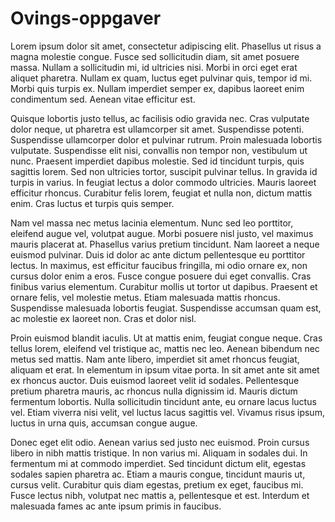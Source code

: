 # Ovings-oppgaver

Lorem ipsum dolor sit amet, consectetur adipiscing elit. Phasellus ut risus a magna molestie congue. Fusce sed sollicitudin diam, sit amet posuere massa. Nullam a sollicitudin mi, id ultricies nisi. Morbi in orci eget erat aliquet pharetra. Nullam ex quam, luctus eget pulvinar quis, tempor id mi. Morbi quis turpis ex. Nullam imperdiet semper ex, dapibus laoreet enim condimentum sed. Aenean vitae efficitur est.

Quisque lobortis justo tellus, ac facilisis odio gravida nec. Cras vulputate dolor neque, ut pharetra est ullamcorper sit amet. Suspendisse potenti. Suspendisse ullamcorper dolor et pulvinar rutrum. Proin malesuada lobortis vulputate. Suspendisse elit nisi, convallis non tempor non, vestibulum ut nunc. Praesent imperdiet dapibus molestie. Sed id tincidunt turpis, quis sagittis lorem. Sed non ultricies tortor, suscipit pulvinar tellus. In gravida id turpis in varius. In feugiat lectus a dolor commodo ultricies. Mauris laoreet efficitur rhoncus. Curabitur felis lorem, feugiat et nulla non, dictum mattis enim. Cras luctus et turpis quis semper.

Nam vel massa nec metus lacinia elementum. Nunc sed leo porttitor, eleifend augue vel, volutpat augue. Morbi posuere nisl justo, vel maximus mauris placerat at. Phasellus varius pretium tincidunt. Nam laoreet a neque euismod pulvinar. Duis id dolor ac ante dictum pellentesque eu porttitor lectus. In maximus, est efficitur faucibus fringilla, mi odio ornare ex, non cursus dolor enim a eros. Fusce congue posuere dui eget convallis. Cras finibus varius elementum. Curabitur mollis ut tortor ut dapibus. Praesent et ornare felis, vel molestie metus. Etiam malesuada mattis rhoncus. Suspendisse malesuada lobortis feugiat. Suspendisse accumsan quam est, ac molestie ex laoreet non. Cras et dolor nisl.

Proin euismod blandit iaculis. Ut at mattis enim, feugiat congue neque. Cras tellus lorem, eleifend vel tristique ac, mattis nec leo. Aenean bibendum nec metus sed mattis. Nam ante libero, imperdiet sit amet rhoncus feugiat, aliquam et erat. In elementum in ipsum vitae porta. In sit amet ante sit amet ex rhoncus auctor. Duis euismod laoreet velit id sodales. Pellentesque pretium pharetra mauris, ac rhoncus nulla dignissim id. Mauris dictum fermentum lobortis. Nulla sollicitudin tincidunt ante, eu ornare lacus luctus vel. Etiam viverra nisi velit, vel luctus lacus sagittis vel. Vivamus risus ipsum, luctus in urna quis, accumsan congue augue.

Donec eget elit odio. Aenean varius sed justo nec euismod. Proin cursus libero in nibh mattis tristique. In non varius mi. Aliquam in sodales dui. In fermentum mi at commodo imperdiet. Sed tincidunt dictum elit, egestas sodales sapien pharetra ac. Etiam a mauris congue, tincidunt mauris ut, cursus velit. Curabitur quis diam egestas, pretium ex eget, faucibus mi. Fusce lectus nibh, volutpat nec mattis a, pellentesque et est. Interdum et malesuada fames ac ante ipsum primis in faucibus.
